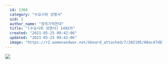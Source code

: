 ```yaml
---
  id: 1366
  category: "수요시위 성명서"
  uid: 2
  author_name: "정의기억연대"
  title: "[수요시위 성명서] 1492차"
  created: "2021-05-25 09:42:06"
  updated: "2021-05-25 09:42:06"
  image: "https://r2.womenandwar.net/kboard_attached/7/202105/60ac47d678eb45311744.jpg"
---
```

![](https://r2.womenandwar.net/kboard_attached/7/202105/60ac47d678eb45311744.jpg)